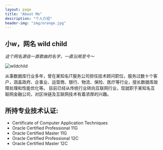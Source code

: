 ```yaml
---
layout: page
title: "About Me"
description: "个人介绍" 
header-img: "img/orange.jpg"
---
```


## 小w，网名 wild child


*这个网名源自一首歌曲的名字，一直沿用至今～*

![wildchild](https://wx2.sinaimg.cn/mw1024/891ecf4fly1fr361nvrcnj207w07sad7.jpg)


从事数据库行业多年，曾在某知名IT服务公司担任技术顾问职位，服务过数十个客户，涵盖政府、企事业、运营商、银行、物流、保险、医疗等行业，擅长数据库故障处理和性能优化等。
目前已经从传统行业转向互联网行业，现就职于某知名互联网金融公司，对区块链及互联网技术有着浓厚的兴趣。

## 所持专业技术认证:
- Certificate of Computer Application Techniques 
- Oracle Certified Professional 11G
- Oracle Certified Master 11G
- Oracle Certified Professional 12C
- Oracle Certified Master 12C




